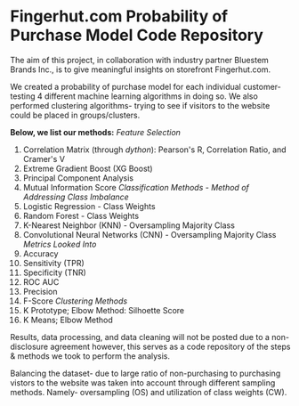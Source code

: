 # Fingerhut.com Probability of Purchase Model Code Repository

The aim of this project, in collaboration with industry partner Bluestem Brands Inc., is to give meaningful insights on storefront Fingerhut.com. 

We created a probability of purchase model for each individual customer- testing 4 different machine learning algorithms in doing so. We also performed clustering algorithms- trying to see if visitors to the website could be placed in groups/clusters.

**Below, we list our methods:**
_Feature Selection_
1. Correlation Matrix (through _dython_): Pearson's R, Correlation Ratio, and Cramer's V
3. Extreme Gradient Boost (XG Boost)
4. Principal Component Analysis
5. Mutual Information Score
_Classification Methods - Method of Addressing Class Imbalance_
1. Logistic Regression - Class Weights
2. Random Forest - Class Weights
3. K-Nearest Neighbor (KNN) - Oversampling Majority Class
4. Convolutional Neural Networks (CNN) - Oversampling Majority Class
_Metrics Looked Into_
1. Accuracy
2. Sensitivity (TPR)
3. Specificity (TNR)
4. ROC AUC 
5. Precision
6. F-Score
_Clustering Methods_
1. K Prototype; Elbow Method: Silhoette Score 
2. K Means; Elbow Method

Results, data processing, and data cleaning will not be posted due to a non-disclosure agreement however, this serves as a code repository of the steps & methods we took to perform the analysis. 

Balancing the dataset- due to large ratio of non-purchasing to purchasing vistors to the website was taken into account through different sampling methods. Namely- oversampling (OS) and utilization of class weights (CW). 

